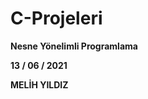# C-Projeleri
<b>Nesne Yönelimli Programlama </b>

<p><b> 13 / 06 / 2021 </b></p>

<strong>MELİH YILDIZ </strong>
<p>
